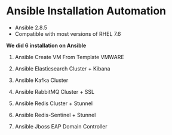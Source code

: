 
# Ansible Installation Automation

-   Ansible 2.8.5
-   Compatible with most versions of RHEL 7.6


**We did 6 installation on Ansible**
1. Ansible Create VM From Template VMWARE

2. Ansible Elasticsearch Cluster + Kibana

3. Ansible Kafka Cluster

4. Ansible RabbitMQ Cluster + SSL

5. Ansible Redis Cluster + Stunnel

6. Ansible Redis-Sentinel + Stunnel

7. Ansible Jboss EAP Domain Controller

